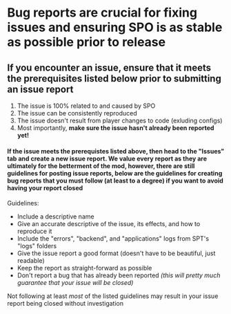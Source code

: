 # Bug reports are crucial for fixing issues and ensuring SPO is as stable as possible prior to release
## If you encounter an issue, ensure that it meets the prerequisites listed below prior to submitting an issue report

1. The issue is 100% related to and caused by SPO
2. The issue can be consistently reproduced
3. The issue doesn't result from player changes to code (exluding configs)
4. Most importantly, **make sure the issue hasn't already been reported yet!**

#### If the issue meets the prerequistes listed above, then head to the "Issues" tab and create a new issue report. We value every report as they are ultimately for the betterment of the mod, however, there are still guidelines for posting issue reports, below are the guidelines for creating bug reports that you must follow (at least to a degree) if you want to avoid having your report closed

Guidelines:
- Include a descriptive name
- Give an accurate descriptive of the issue, its effects, and how to reproduce it
- Include the "errors", "backend", and "applications" logs from SPT's "logs" folders
- Give the issue report a good format (doesn't have to be beautiful, just readable)
- Keep the report as straight-forward as possible
- Don't report a bug that has already been reported _(this will pretty much guarantee that your issue will be closed)_

Not following at least _most_ of the listed guidelines may result in your issue report being closed without investigation
